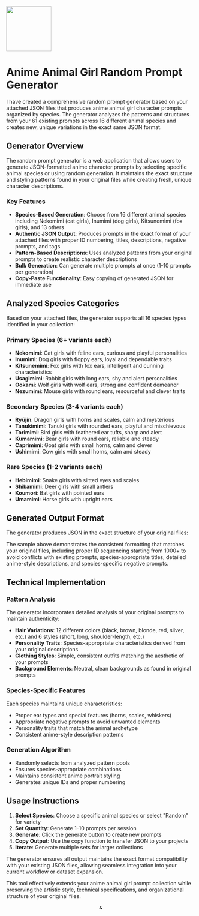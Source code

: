 <img src="https://r2cdn.perplexity.ai/pplx-full-logo-primary-dark%402x.png" class="logo" width="120"/>

# Anime Animal Girl Random Prompt Generator

I have created a comprehensive random prompt generator based on your attached JSON files that produces anime animal girl character prompts organized by species. The generator analyzes the patterns and structures from your 61 existing prompts across 16 different animal species and creates new, unique variations in the exact same JSON format.

## Generator Overview

The random prompt generator is a web application that allows users to generate JSON-formatted anime character prompts by selecting specific animal species or using random generation. It maintains the exact structure and styling patterns found in your original files while creating fresh, unique character descriptions.

### Key Features

- **Species-Based Generation**: Choose from 16 different animal species including Nekomimi (cat girls), Inumimi (dog girls), Kitsunemimi (fox girls), and 13 others
- **Authentic JSON Output**: Produces prompts in the exact format of your attached files with proper ID numbering, titles, descriptions, negative prompts, and tags
- **Pattern-Based Descriptions**: Uses analyzed patterns from your original prompts to create realistic character descriptions
- **Bulk Generation**: Can generate multiple prompts at once (1-10 prompts per generation)
- **Copy-Paste Functionality**: Easy copying of generated JSON for immediate use


## Analyzed Species Categories

Based on your attached files, the generator supports all 16 species types identified in your collection:

### Primary Species (6+ variants each)

- **Nekomimi**: Cat girls with feline ears, curious and playful personalities
- **Inumimi**: Dog girls with floppy ears, loyal and dependable traits
- **Kitsunemimi**: Fox girls with fox ears, intelligent and cunning characteristics
- **Usagimimi**: Rabbit girls with long ears, shy and alert personalities
- **Ookami**: Wolf girls with wolf ears, strong and confident demeanor
- **Nezumimi**: Mouse girls with round ears, resourceful and clever traits


### Secondary Species (3-4 variants each)

- **Ryūjin**: Dragon girls with horns and scales, calm and mysterious
- **Tanukimimi**: Tanuki girls with rounded ears, playful and mischievous
- **Torimimi**: Bird girls with feathered ear tufts, sharp and alert
- **Kumamimi**: Bear girls with round ears, reliable and steady
- **Caprimimi**: Goat girls with small horns, calm and clever
- **Ushimimi**: Cow girls with small horns, calm and steady


### Rare Species (1-2 variants each)

- **Hebimimi**: Snake girls with slitted eyes and scales
- **Shikamimi**: Deer girls with small antlers
- **Koumori**: Bat girls with pointed ears
- **Umamimi**: Horse girls with upright ears


## Generated Output Format

The generator produces JSON in the exact structure of your original files:

The sample above demonstrates the consistent formatting that matches your original files, including proper ID sequencing starting from 1000+ to avoid conflicts with existing prompts, species-appropriate titles, detailed anime-style descriptions, and species-specific negative prompts.

## Technical Implementation

### Pattern Analysis

The generator incorporates detailed analysis of your original prompts to maintain authenticity:

- **Hair Variations**: 12 different colors (black, brown, blonde, red, silver, etc.) and 6 styles (short, long, shoulder-length, etc.)
- **Personality Traits**: Species-appropriate characteristics derived from your original descriptions
- **Clothing Styles**: Simple, consistent outfits matching the aesthetic of your prompts
- **Background Elements**: Neutral, clean backgrounds as found in original prompts


### Species-Specific Features

Each species maintains unique characteristics:

- Proper ear types and special features (horns, scales, whiskers)
- Appropriate negative prompts to avoid unwanted elements
- Personality traits that match the animal archetype
- Consistent anime-style description patterns


### Generation Algorithm

- Randomly selects from analyzed pattern pools
- Ensures species-appropriate combinations
- Maintains consistent anime portrait styling
- Generates unique IDs and proper numbering


## Usage Instructions

1. **Select Species**: Choose a specific animal species or select "Random" for variety
2. **Set Quantity**: Generate 1-10 prompts per session
3. **Generate**: Click the generate button to create new prompts
4. **Copy Output**: Use the copy function to transfer JSON to your projects
5. **Iterate**: Generate multiple sets for larger collections

The generator ensures all output maintains the exact format compatibility with your existing JSON files, allowing seamless integration into your current workflow or dataset expansion.

This tool effectively extends your anime animal girl prompt collection while preserving the artistic style, technical specifications, and organizational structure of your original files.

<div style="text-align: center">⁂</div>

[^1]: anime_portrait3.json

[^2]: anime_portrait4.json

[^3]: anime_portrait.json

[^4]: anime_portrait2.json

[^5]: https://ppl-ai-code-interpreter-files.s3.amazonaws.com/web/direct-files/8b6e80b6f4b6585e62ba7bf29b49e9e8/47e71aaf-1319-437b-8906-06d5d3f0cbac/70e01cb2.json

[^6]: https://ppl-ai-code-interpreter-files.s3.amazonaws.com/web/direct-files/8b6e80b6f4b6585e62ba7bf29b49e9e8/f13578f5-eda9-4c7e-9605-54f4d2a15855/style.css

[^7]: https://ppl-ai-code-interpreter-files.s3.amazonaws.com/web/direct-files/8b6e80b6f4b6585e62ba7bf29b49e9e8/f13578f5-eda9-4c7e-9605-54f4d2a15855/app.js

[^8]: https://ppl-ai-code-interpreter-files.s3.amazonaws.com/web/direct-files/8b6e80b6f4b6585e62ba7bf29b49e9e8/f13578f5-eda9-4c7e-9605-54f4d2a15855/index.html

